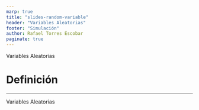 ```yaml
---
marp: true
title: "slides-random-variable"
header: "Variables Aleatorias"
footer: "Simulación"
author: Rafael Torres Escobar
paginate: true
--- 
```


<!-- _paginate: skip -->

<p class="outstanding-title">Variables Aleatorias</p>



# Definición



---


<!-- _paginate: skip -->

<p class="outstanding-title">Variables Aleatorias</p>


